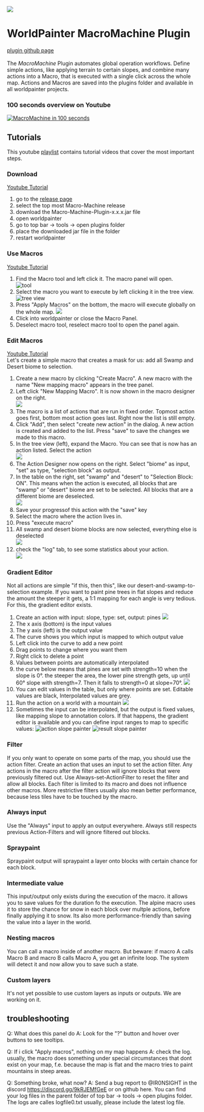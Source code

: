 ![](./imgs/MacroMachineBanner.png)

# WorldPainter MacroMachine Plugin
[plugin github page](https://github.com/IR0NSIGHT/MacroMachine-WpPlugin) <br><br>
The _MacroMachine_ Plugin automates global operation workflows.
Define simple actions, like applying terrain to certain slopes, and combine many actions into a Macro, that is executed with a single click across the whole map.
Actions and Macros are saved into the plugins folder and available in all worldpainter projects.

### 100 seconds overview on Youtube
[![MacroMachine in 100 seconds](https://img.youtube.com/vi/Q5R2G-uRatc/0.jpg)](https://youtu.be/Q5R2G-uRatc?si=GLZmCLouRVHKsX-7)

## Tutorials
This youtube [playlist](https://youtube.com/playlist?list=PLyNqTiCLQP-gTNoBJlvTK3xeIs6RQjUkl&si=5lPTMk5lmbzcvMZM) contains tutorial videos that cover the most important steps.

### Download
[Youtube Tutorial](https://youtu.be/FtfwxDTzWgk?si=2JaUsOgvU1c2SFsF)  
1. go to the [release page](https://github.com/IR0NSIGHT/MacroMachine-WpPlugin/releases/latest)
2. select the top most Macro-Machine release
3. download the Macro-Machine-Plugin-x.x.x.jar file
4. open worldpainter
5. go to top bar -> tools -> open plugins folder
6. place the downloaded jar file in the folder
7. restart worldpainter

### Use Macros
[Youtube Tutorial](https://youtu.be/to27vExZfoM?si=CPMGnqGgRdljYbB3)  
1. Find the Macro tool and left click it. The macro panel will open.  
![tool](./imgs/tutorial/macromachine_tool.PNG)
2. Select the macro you want to execute by left clicking it in the tree view.  
![tree view](./imgs/tutorial/apply_macro.PNG)
3. Press "Apply Macros" on the bottom, the macro will execute globally on the whole map.
![](./imgs/tutorial/WorldPainter%20-%20test_mountain_range%20-%20Surface%2030.05.2025%2010_57_37.png)
4. Click into worldpainter or close the Macro Panel. 
5. Deselect macro tool, reselect macro tool to open the panel again.

### Edit Macros
[Youtube Tutorial](https://youtu.be/jog4qHFP4WI?si=gqlX9unvOYhtRQ4x)  
Let's create a simple macro that creates a mask for us:  add all Swamp and Desert biome to selection. 
1. Create a new macro by clicking "Create Macro". A new macro with the name "New mapping macro" appears in the tree panel.
2. Left click "New Mapping Macro". It is now shown in the macro designer on the right.  
![](./imgs/tutorial/macro_designer.PNG)
3. The macro is a list of actions that are run in fixed order. Topmost action goes first, bottom most action goes last. Right now the list is still empty.
4. Click "Add", then select "create new action" in the dialog. A new action is created and added to the list. Press "save" to save the changes we made to this macro.
5. In the tree view (left), expand the Macro. You can see that is now has an action listed. Select the action  
![](./imgs/tutorial/tree_view_new_action.PNG)
6. The Action Designer now opens on the right. Select "biome" as input, "set" as type, "selection block" as output.
7. In the table on the right, set "swamp" and "desert" to "Selection Block: ON". This means when the action is executed, all blocks that are "swamp" or "desert" biome are set to be selected. All blocks that are a different biome are deselected.  
![](./imgs/tutorial/selection_block_table.PNG)
8. Save your progressof this action with the "save" key
9. Select the macro where the action lives in.
10. Press "execute macro"
11. All swamp and desert biome blocks are now selected, everything else is deselected  
![](./imgs/tutorial/macro_before_after.png)
12. check the "log" tab, to see some statistics about your action.  
![](./imgs/tutorial/macro_statistic.PNG)

### Gradient Editor
Not all actions are simple "if this, then this", like our desert-and-swamp-to-selection example.
If you want to paint pine trees in flat slopes and reduce the amount the steeper it gets, a 1:1 mapping for each angle is very tedious.
For this, the gradient editor exists.
1. Create an action with input: slope, type: set, output: pines
![](./imgs/tutorial/action_pines_start.PNG)
2. The x axis (bottom) is the input values
3. The y axis (left) is the output value
4. The curve shows you which input is mapped to which output value
5. Left click into the curve to add a new point
6. Drag points to change where you want them
7. Right click to delete a point
8. Values between points are automatically interpolated
9. the curve below means that pines are set with strength=10 when the slope is 0°. the steeper the area, the lower pine strength gets, up until 60° slope with strength=7. Then it falls to strength=0 at slope=70°.
![](./imgs/tutorial/action_pines_end.PNG)
10. You can edit values in the table, but only where points are set. Editable values are black, Interpolated values are grey.
11. Run the action on a world with a mountain
![](./imgs/tutorial/action_pines_result.png)
12. Sometimes the input can be interpolated, but the output is fixed values, like mapping slope to annotation colors. If that happens, the gradient editor is available and you can define input ranges to map to specific values:
![action slope painter](./imgs/tutorial/action_slope_painter.PNG)
![result slope painter](./imgs/tutorial/result_slope_painter.PNG)

### Filter
If you only want to operate on some parts of the map, you should use the action filter. Create an action that uses an input to set the action filter.
Any actions in the macro after the filter action will ignore blocks that were previously filtered out.
Use Always-set-ActionFilter to reset the filter and allow all blocks.
Each filter is limited to its macro and does not influence other macros.
More restrictive filters usually also mean better performance, because less tiles have to be touched by the macro.

### Always input
Use the "Always" input to apply an output everywhere. Always still respects previous Action-Filters and will ignore filtered out blocks.

### Spraypaint
Spraypaint output will spraypaint a layer onto blocks with certain chance for each block.

### Intermediate value
This input/output only exists during the execution of the macro. it allows you to save values for the duration fo the execution.
The alpine macro uses it to store the chance for snow in each block over multple actions, before finally applying it to snow.
Its also more performance-friendly than saving the value into a layer in the world.

### Nesting macros
You can call a macro inside of another macro. But beware: if macro A calls Macro B and macro B calls Macro A, you get an infinite loop. The system will detect it and now allow you to save such a state.

### Custom layers
It's not yet possible to use custom layers as inputs or outputs. We are working on it.

## troubleshooting
Q: What does this panel do
A: Look for the "?" button and hover over buttons to see tooltips.

Q: If i click "Apply macros", nothing on my map happens
A: check the log. usually, the macro does something under special circumstances that dont exist on your map, f.e. because the map is flat and the macro tries to paint mountains in steep areas.

Q: Something broke, what now?
A: Send a bug report to @IR0NSIGHT in the discord https://discord.gg/9kRJEMfGeE or on github here. You can find your log files in the parent folder of top bar -> tools -> open plugins folder. The logs are calles logfile0.txt usually, please include the latest log file.
